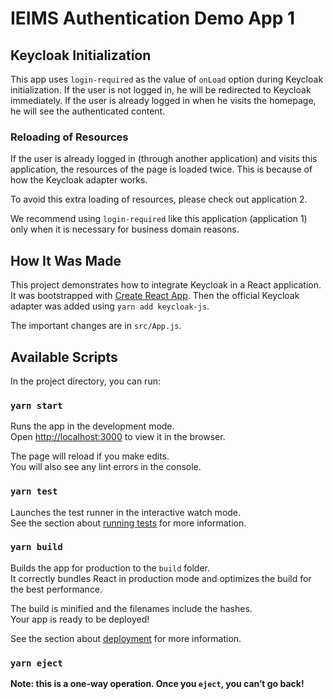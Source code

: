 # IEIMS Authentication Demo App 1

## Keycloak Initialization

This app uses `login-required` as the value of `onLoad` option during Keycloak
initialization. If the user is not logged in, he will be redirected to Keycloak
immediately. If the user is already logged in when he visits the homepage, he
will see the authenticated content.

### Reloading of Resources

If the user is already logged in (through another application) and visits this
application, the resources of the page is loaded twice. This is because of how
the Keycloak adapter works.

To avoid this extra loading of resources, please check out application 2.

We recommend using `login-required` like this application (application 1) only
when it is necessary for business domain reasons.

## How It Was Made

This project demonstrates how to integrate Keycloak in a React application. It was
bootstrapped with [Create React App](https://github.com/facebook/create-react-app).
Then the official Keycloak adapter was added using `yarn add keycloak-js`.

The important changes are in `src/App.js`.

## Available Scripts

In the project directory, you can run:

### `yarn start`

Runs the app in the development mode.\
Open [http://localhost:3000](http://localhost:3000) to view it in the browser.

The page will reload if you make edits.\
You will also see any lint errors in the console.

### `yarn test`

Launches the test runner in the interactive watch mode.\
See the section about [running tests](https://facebook.github.io/create-react-app/docs/running-tests) for more information.

### `yarn build`

Builds the app for production to the `build` folder.\
It correctly bundles React in production mode and optimizes the build for the best performance.

The build is minified and the filenames include the hashes.\
Your app is ready to be deployed!

See the section about [deployment](https://facebook.github.io/create-react-app/docs/deployment) for more information.

### `yarn eject`

**Note: this is a one-way operation. Once you `eject`, you can’t go back!**
